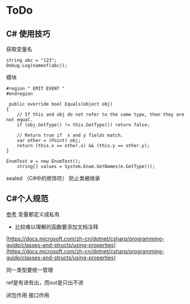 # ToDo

## C\# 使用技巧

获取变量名

```text
string abc = "123";
Debug.Log(nameof(abc));
```

模块

```text
#region " EMIT EVENT "
#endregion
```

```text
 public override bool Equals(object obj) 
{
    // If this and obj do not refer to the same type, then they are not equal.
    if (obj.GetType() != this.GetType()) return false;

    // Return true if  x and y fields match.
    var other = (Point) obj;
    return (this.x == other.x) && (this.y == other.y);
}
```

```text
EnumTest e = new EnumTest();
    string[] values = System.Enum.GetNames(e.GetType());
```

sealed （C\#中的修饰符） 防止类被继承

## C\#个人规范

[参考](https://www.cnblogs.com/cjm123/p/8571264.html) 变量都定义成私有

* 比较难以理解的函数要添加文档注释

[https://docs.microsoft.com/zh-cn/dotnet/csharp/programming-guide/classes-and-structs/using-properties](https://docs.microsoft.com/zh-cn/dotnet/csharp/programming-guide/classes-and-structs/using-properties)

同一类型要统一管理



ref是有进有出，而out是只出不进

闭包作用
接口作用

